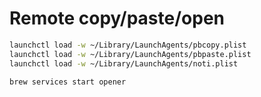 # Remote copy/paste/open

```bash
launchctl load -w ~/Library/LaunchAgents/pbcopy.plist
launchctl load -w ~/Library/LaunchAgents/pbpaste.plist
launchctl load -w ~/Library/LaunchAgents/noti.plist

brew services start opener
```
